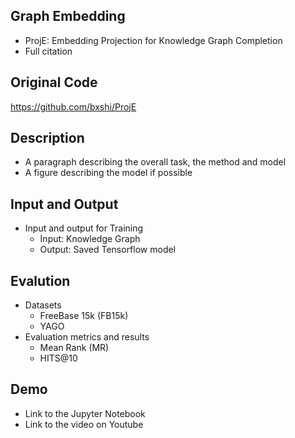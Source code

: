 ## Graph Embedding
- ProjE: Embedding Projection for Knowledge Graph Completion
- Full citation

## Original Code
https://github.com/bxshi/ProjE

## Description
- A paragraph describing the overall task, the method and model
- A figure describing the model if possible

## Input and Output
- Input and output for Training
	- Input: Knowledge Graph
	- Output: Saved Tensorflow model

## Evalution
- Datasets
	- FreeBase 15k (FB15k)
	- YAGO
- Evaluation metrics and results
	- Mean Rank (MR)
	- HITS@10

## Demo
- Link to the Jupyter Notebook 
- Link to the video on Youtube
